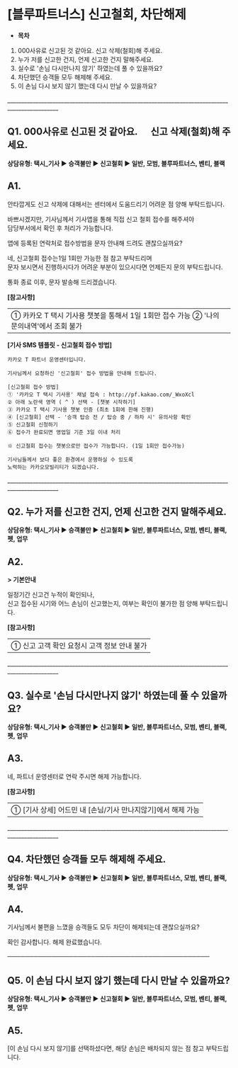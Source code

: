 # [블루파트너스]  신고철회, 차단해제

* **목차**

1. 000사유로 신고된 것 같아요. 신고 삭제(철회)해 주세요.
2. 누가 저를 신고한 건지, 언제 신고한 건지 말해주세요.
3. 실수로 '손님 다시만나지 않기' 하였는데 풀 수 있을까요?
4. 차단했던 승객들 모두 해제해 주세요.
5. 이 손님 다시 보지 않기 했는데 다시 만날 수 있을까요?

\_\_\_\_\_\_\_\_\_\_\_\_\_\_\_\_\_\_\_\_\_\_\_\_\_\_\_\_\_\_\_\_\_\_\_\_\_\_\_\_\_\_\_\_\_\_\_\_\_\_\_\_\_\_\_\_\_\_\_\_\_\_\_\_\_\_\_\_\_\_\_\_\_\_\_\_\_\_\_\_\_\_\_\_\_\_\_\_\_\_\_\_\_\_\_\_

**Q1. 000사유로 신고된 것 같아요.      신고 삭제(철회)해 주세요.**
----------------------------------------------

**상담유형: 택시\_기사 ▶ 승객불만 ▶ 신고철회 ▶ **일반, 모범, 블루파트너스, 벤티, 블랙****

**A1.**
-------

안타깝게도 신고 삭제에 대해서는 센터에서 도움드리기 어려운 점 양해 부탁드립니다.

바쁘시겠지만, 기사님께서 기사앱을 통해 직접 신고 철회 접수를 해주셔야   
담당부서에서 확인 후 처리가 가능합니다.

앱에 등록된 연락처로 접수방법을 문자 안내해 드려도 괜찮으실까요?

네, 신고철회 접수는1일 1회만 가능한 점 참고 부탁드리며  
문자 보시면서 진행하시다가 어려운 부분이 있으시다면 언제든지 문의 부탁드립니다.

통화 종료 이후, 문자 발송해 드리겠습니다.

**[참고사항]**

|  |
| --- |
| ① 카카오 T 택시 기사용 챗봇을 통해서 1일 1회만 접수 가능 ② '나의 문의내역'에서 조회 불가 |

**[기사 SMS 템플릿 - 신고철회 접수 방법]**

```
카카오 T 파트너 운영센터입니다.  
  
기사님께서 요청하신 '신고철회' 접수 방법을 안내해 드립니다.  
  
[신고철회 접수 방법]   
① '카카오 T 택시 기사용' 채널 접속 : http://pf.kakao.com/_WxoXcl   
② 아래 노란색 영역 ( ^ ) 선택 - [챗봇 시작하기]   
③ 카카오 T 택시 기사용 챗봇 인증 (최초 1회에 한해 진행)   
④ [신고철회] 선택 - '승객 탑승 전 / 탑승 중 / 하차 시' 유의사항 확인   
⑤ 신고철회 신청하기   
⑥ 접수가 완료되면 영업일 기준 3일 이내 처리  
  
※ 신고철회 접수는 챗봇으로만 접수가 가능합니다. (1일 1회만 접수가능)  
  
기사님들께서 보다 좋은 환경에서 운행하실 수 있도록   
노력하는 카카오모빌리티가 되겠습니다.
```

\_\_\_\_\_\_\_\_\_\_\_\_\_\_\_\_\_\_\_\_\_\_\_\_\_\_\_\_\_\_\_\_\_\_\_\_\_\_\_\_\_\_\_\_\_\_\_\_\_\_\_\_\_\_\_\_\_\_\_\_\_\_\_\_\_\_\_\_\_\_\_\_\_\_\_\_\_\_\_\_\_\_\_\_\_\_\_\_\_\_\_\_\_\_\_\_

**Q2. 누가 저를 신고한 건지, 언제 신고한 건지 말해주세요.**
--------------------------------------

**상담유형: 택시\_기사 ▶ 승객불만 ▶ 신고철회 ▶ **일반, 블루파트너스, 모범, 벤티, 블랙, 펫, 업무****

**A2.**
-------

**> 기본안내**

일정기간 신고건 누적이 확인되나,   
신고 접수된 시기와 어느 손님이 신고했는지, 여부는 확인이 불가한 점 양해 부탁드립니다.

**[참고사항]**

|  |
| --- |
| ① 신고 고객 확인 요청시 고객 정보 안내 불가 |

\_\_\_\_\_\_\_\_\_\_\_\_\_\_\_\_\_\_\_\_\_\_\_\_\_\_\_\_\_\_\_\_\_\_\_\_\_\_\_\_\_\_\_\_\_\_\_\_\_\_\_\_\_\_\_\_\_\_\_\_\_\_\_\_\_\_\_\_\_\_\_\_\_\_\_\_\_\_\_\_\_\_\_\_\_\_\_\_\_\_\_\_\_\_\_\_

**Q3. 실수로 '손님 다시만나지 않기' 하였는데 풀 수 있을까요?**
----------------------------------------

**상담유형: 택시\_기사 ▶ 승객불만 ▶ 신고철회 ▶ **일반, 블루파트너스, 모범, 벤티, 블랙, 펫, 업무****

**A3.**
-------

네, 파트너 운영센터로 연락 주시면 해제 가능합니다.

**[참고사항]**

|  |
| --- |
| ① [기사 상세] 어드민 내 [손님/기사 만나지않기]에서 해제 가능 |

\_\_\_\_\_\_\_\_\_\_\_\_\_\_\_\_\_\_\_\_\_\_\_\_\_\_\_\_\_\_\_\_\_\_\_\_\_\_\_\_\_\_\_\_\_\_\_\_\_\_\_\_\_\_\_\_\_\_\_\_\_\_\_\_\_\_\_\_\_\_\_\_\_\_\_\_\_\_\_\_\_\_\_\_\_\_\_\_\_\_\_\_\_\_\_\_

**Q4. 차단했던 승객들 모두 해제해 주세요.**
----------------------------

**상담유형: 택시\_기사 ▶ 승객불만 ▶ 신고철회 ▶ **일반, 블루파트너스, 모범, 벤티, 블랙, 펫, 업무****

**A4.**
-------

기사님께서 불편을 느꼈을 승객들도 모두 차단이 해제되는데 괜찮으실까요?

확인 감사합니다. 해제 완료했습니다.

──────────────────────────────────────────────

**Q5. 이 손님 다시 보지 않기 했는데 다시 만날 수 있을까요?**
---------------------------------------

**상담유형: 택시\_기사 ▶ 승객불만 ▶ 신고철회 ▶ **일반, 블루파트너스, 모범, 벤티, 블랙, 펫, 업무****

**A5.**
-------

[이 손님 다시 보지 않기]를 선택하셨다면, 해당 손님은 배차되지 않는 점 참고 부탁드립니다.